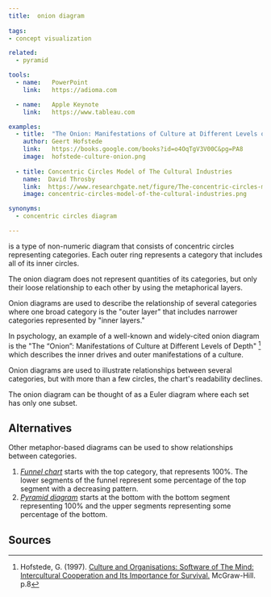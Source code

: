 ```yaml
---
title:  onion diagram
  
tags:
- concept visualization

related:
  - pyramid

tools:
  - name:   PowerPoint
    link:   https://adioma.com

  - name:   Apple Keynote
    link:   https://www.tableau.com

examples:
  - title:  "The Onion: Manifestations of Culture at Different Levels of Depth"
    author: Geert Hofstede
    link:   https://books.google.com/books?id=o4OqTgV3V00C&pg=PA8
    image:  hofstede-culture-onion.png 
    
  - title: Concentric Circles Model of The Cultural Industries
    name:  David Throsby
    link:  https://www.researchgate.net/figure/The-concentric-circles-model-of-the-cultural-industries_fig1_248952696
    image: concentric-circles-model-of-the-cultural-industries.png 

synonyms:
  - concentric circles diagram

---
```

is a type of non-numeric diagram that consists of concentric circles representing categories. Each outer ring represents a category that includes all of its inner circles. 

<!--more-->
The onion diagram does not represent quantities of its categories, but only their loose relationship to each other by using the metaphorical layers.

Onion diagrams are used to describe the relationship of several categories where one broad category is the "outer layer" that includes narrower categories represented by "inner layers."


In psychology, an example of a well-known and widely-cited onion diagram is the "The “Onion”: Manifestations of Culture at Different Levels of Depth" [^hofstede] which describes the inner drives and outer manifestations of a culture.

Onion diagrams are used to illustrate relationships between several categories, but with more than a few circles, the chart's readability declines.

The onion diagram can be thought of as a Euler diagram where each set has only one subset.

## Alternatives
Other metaphor-based diagrams can be used to show relationships between categories.
1. [*Funnel chart*](/funnel-chart) starts with the top category, that represents 100%. The lower segments of the funnel represent some percentage of the top segment with a decreasing pattern.
2. [*Pyramid diagram*](/pyramid-diagram) starts at the bottom with the bottom segment representing 100% and the upper segments representing some percentage of the bottom.


## Sources
[^hofstede]: Hofstede, G. (1997). [Culture and Organisations: Software of The Mind: Intercultural Cooperation and Its Importance for Survival.](https://books.google.com/books?id=o4OqTgV3V00C&pg=PA8) McGraw-Hill. p.8
